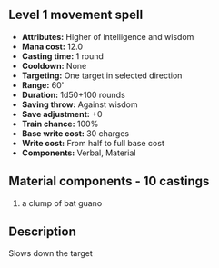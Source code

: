 ## Level 1 movement spell

- **Attributes:** Higher of intelligence and wisdom
- **Mana cost:** 12.0
- **Casting time:** 1 round
- **Cooldown:** None
- **Targeting:** One target in selected direction
- **Range:** 60'
- **Duration:** 1d50+100 rounds
- **Saving throw:** Against wisdom
- **Save adjustment:** +0
- **Train chance:** 100%
- **Base write cost:** 30 charges
- **Write cost:** From half to full base cost
- **Components:** Verbal, Material

## Material components - 10 castings

1. a clump of bat guano

## Description

Slows down the target
